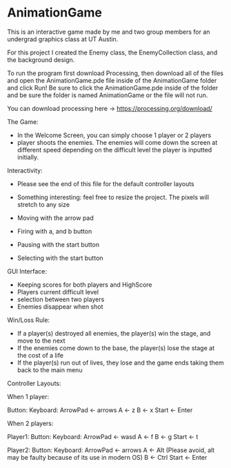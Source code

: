 # AnimationGame

This is an interactive game made by me and two group members for an undergrad graphics class at UT Austin.

For this project I created the Enemy class, the EnemyCollection class, and the background design.

To run the program first download Processing, then download all of the files and open the AnimationGame.pde file inside of the AnimationGame folder and click Run! Be sure to click the AnimationGame.pde inside of the folder and be sure the folder is named AnimationGame or the file will not run.

You can download processing here -> https://processing.org/download/

The Game:
- In the Welcome Screen, you can simply choose 1 player or 2 players
- player shoots the enemies. The enemies will come down the screen at different speed
  depending on the difficult level the player is inputted initially.


Interactivity:
  - Please see the end of this file for the default controller layouts
  - Something interesting: feel free to resize the project. The pixels will stretch to any size
  
  - Moving with the arrow pad
  - Firing with a, and b button
  - Pausing with the start button
  - Selecting with the start button


GUI Interface:
  - Keeping scores for both players and HighScore
  - Players current difficult level
  - selection between two players
  - Enemies disappear when shot
  

Win/Loss Rule:
  -	If a player(s) destroyed all enemies, the player(s) win the stage, and move to the next
  -	If the enemies come down to the base, the player(s) lose the stage at the cost of a life
  -	If the player(s) run out of lives, they lose and the game ends taking them back to the
	main menu
	

Controller Layouts:

When 1 player:

Button:     Keyboard:
ArrowPad <- arrows
A		 <- z
B		 <- x
Start    <- Enter

When 2 players:

Player1:
Button:     Keyboard:
ArrowPad <- wasd
A		 <- f
B		 <- g
Start    <- t

Player2:
Button:     Keyboard:
ArrowPad <- arrows
A		 <- Alt		(Please avoid, alt may be faulty because of its use in modern OS)
B		 <- Ctrl
Start    <- Enter
